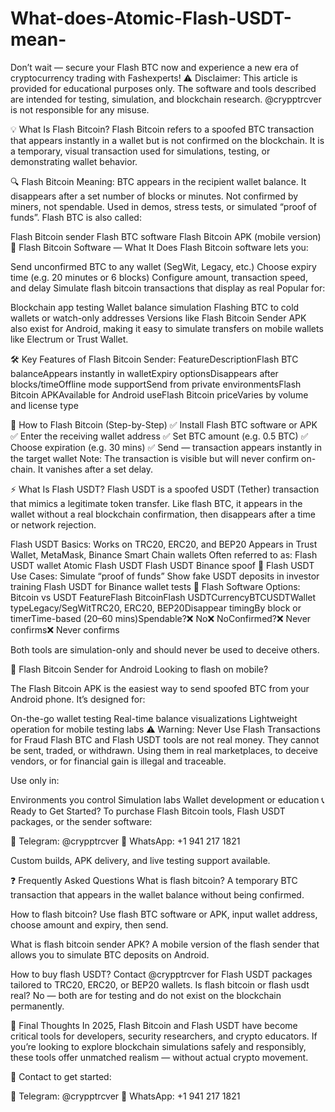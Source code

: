 # What-does-Atomic-Flash-USDT-mean-
Don’t wait — secure your Flash BTC now and experience a new era of cryptocurrency trading with Fashexperts!
⚠️ Disclaimer: This article is provided for educational purposes only. The software and tools described are intended for testing, simulation, and blockchain research. @crypptrcver is not responsible for any misuse.

💡 What Is Flash Bitcoin?
Flash Bitcoin refers to a spoofed BTC transaction that appears instantly in a wallet but is not confirmed on the blockchain. It is a temporary, visual transaction used for simulations, testing, or demonstrating wallet behavior.

🔍 Flash Bitcoin Meaning:
BTC appears in the recipient wallet balance.
It disappears after a set number of blocks or minutes.
Not confirmed by miners, not spendable.
Used in demos, stress tests, or simulated “proof of funds”.
Flash BTC is also called:

Flash Bitcoin sender
Flash BTC software
Flash Bitcoin APK (mobile version)
💽 Flash Bitcoin Software — What It Does
Flash Bitcoin software lets you:

Send unconfirmed BTC to any wallet (SegWit, Legacy, etc.)
Choose expiry time (e.g. 20 minutes or 6 blocks)
Configure amount, transaction speed, and delay
Simulate flash bitcoin transactions that display as real
Popular for:

Blockchain app testing
Wallet balance simulation
Flashing BTC to cold wallets or watch-only addresses
Versions like Flash Bitcoin Sender APK also exist for Android, making it easy to simulate transfers on mobile wallets like Electrum or Trust Wallet.

🛠️ Key Features of Flash Bitcoin Sender:
FeatureDescriptionFlash BTC balanceAppears instantly in walletExpiry optionsDisappears after blocks/timeOffline mode supportSend from private environmentsFlash Bitcoin APKAvailable for Android useFlash Bitcoin priceVaries by volume and license type

🚀 How to Flash Bitcoin (Step-by-Step)
✅ Install Flash BTC software or APK
✅ Enter the receiving wallet address
✅ Set BTC amount (e.g. 0.5 BTC)
✅ Choose expiration (e.g. 30 mins)
✅ Send — transaction appears instantly in the target wallet
Note: The transaction is visible but will never confirm on-chain. It vanishes after a set delay.

⚡ What Is Flash USDT?
Flash USDT is a spoofed USDT (Tether) transaction that mimics a legitimate token transfer. Like flash BTC, it appears in the wallet without a real blockchain confirmation, then disappears after a time or network rejection.

Flash USDT Basics:
Works on TRC20, ERC20, and BEP20
Appears in Trust Wallet, MetaMask, Binance Smart Chain wallets
Often referred to as:
Flash USDT wallet
Atomic Flash USDT
Flash USDT Binance spoof
🔧 Flash USDT Use Cases:
Simulate “proof of funds”
Show fake USDT deposits in investor training
Flash USDT for Binance wallet tests
💼 Flash Software Options: Bitcoin vs USDT
FeatureFlash BitcoinFlash USDTCurrencyBTCUSDTWallet typeLegacy/SegWitTRC20, ERC20, BEP20Disappear timingBy block or timerTime-based (20–60 mins)Spendable?❌ No❌ NoConfirmed?❌ Never confirms❌ Never confirms

Both tools are simulation-only and should never be used to deceive others.

📱 Flash Bitcoin Sender for Android
Looking to flash on mobile?

The Flash Bitcoin APK is the easiest way to send spoofed BTC from your Android phone. It’s designed for:

On-the-go wallet testing
Real-time balance visualizations
Lightweight operation for mobile testing labs
⚠️ Warning: Never Use Flash Transactions for Fraud
Flash BTC and Flash USDT tools are not real money. They cannot be sent, traded, or withdrawn. Using them in real marketplaces, to deceive vendors, or for financial gain is illegal and traceable.

Use only in:

Environments you control
Simulation labs
Wallet development or education
📞 Ready to Get Started?
To purchase Flash Bitcoin tools, Flash USDT packages, or the sender software:

💬 Telegram: @crypptrcver
📱 WhatsApp: +1 941 217 1821

Custom builds, APK delivery, and live testing support available.

❓ Frequently Asked Questions
What is flash bitcoin?
A temporary BTC transaction that appears in the wallet balance without being confirmed.

How to flash bitcoin?
Use flash BTC software or APK, input wallet address, choose amount and expiry, then send.

What is flash bitcoin sender APK?
A mobile version of the flash sender that allows you to simulate BTC deposits on Android.

How to buy flash USDT?
Contact @crypptrcver for Flash USDT packages tailored to TRC20, ERC20, or BEP20 wallets.
Is flash bitcoin or flash usdt real?
No — both are for testing and do not exist on the blockchain permanently.

🧠 Final Thoughts
In 2025, Flash Bitcoin and Flash USDT have become critical tools for developers, security researchers, and crypto educators. If you’re looking to explore blockchain simulations safely and responsibly, these tools offer unmatched realism — without actual crypto movement.

🔗 Contact to get started:

💬 Telegram: @crypptrcver
📱 WhatsApp: +1 941 217 1821
